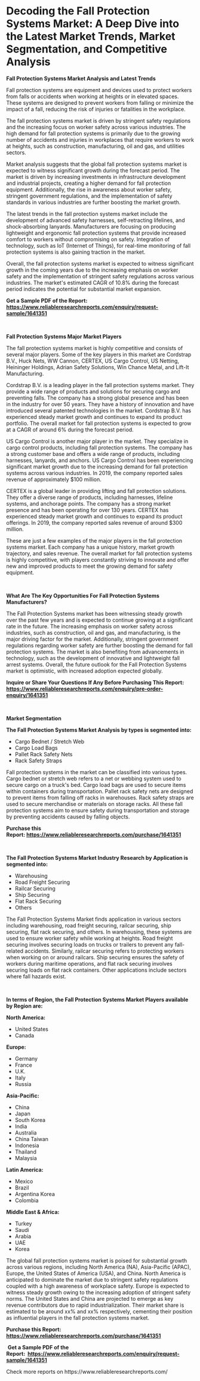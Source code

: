 <p><h1>Decoding the Fall Protection Systems Market: A Deep Dive into the Latest Market Trends, Market Segmentation, and Competitive Analysis</h1></p><p><strong>Fall Protection Systems Market Analysis and Latest Trends</strong></p>
<p><p>Fall protection systems are equipment and devices used to protect workers from falls or accidents when working at heights or in elevated spaces. These systems are designed to prevent workers from falling or minimize the impact of a fall, reducing the risk of injuries or fatalities in the workplace.</p><p>The fall protection systems market is driven by stringent safety regulations and the increasing focus on worker safety across various industries. The high demand for fall protection systems is primarily due to the growing number of accidents and injuries in workplaces that require workers to work at heights, such as construction, manufacturing, oil and gas, and utilities sectors.</p><p>Market analysis suggests that the global fall protection systems market is expected to witness significant growth during the forecast period. The market is driven by increasing investments in infrastructure development and industrial projects, creating a higher demand for fall protection equipment. Additionally, the rise in awareness about worker safety, stringent government regulations, and the implementation of safety standards in various industries are further boosting the market growth.</p><p>The latest trends in the fall protection systems market include the development of advanced safety harnesses, self-retracting lifelines, and shock-absorbing lanyards. Manufacturers are focusing on producing lightweight and ergonomic fall protection systems that provide increased comfort to workers without compromising on safety. Integration of technology, such as IoT (Internet of Things), for real-time monitoring of fall protection systems is also gaining traction in the market.</p><p>Overall, the fall protection systems market is expected to witness significant growth in the coming years due to the increasing emphasis on worker safety and the implementation of stringent safety regulations across various industries. The market's estimated CAGR of 10.8% during the forecast period indicates the potential for substantial market expansion.</p></p>
<p><strong>Get a Sample PDF of the Report:&nbsp; <a href="https://www.reliableresearchreports.com/enquiry/request-sample/1641351">https://www.reliableresearchreports.com/enquiry/request-sample/1641351</a></strong></p>
<p>&nbsp;</p>
<p><strong>Fall Protection Systems Major Market Players</strong></p>
<p><p>The fall protection systems market is highly competitive and consists of several major players. Some of the key players in this market are Cordstrap B.V., Huck Nets, WW Cannon, CERTEX, US Cargo Control, US Netting, Heininger Holdings, Adrian Safety Solutions, Win Chance Metal, and Lift-It Manufacturing.</p><p>Cordstrap B.V. is a leading player in the fall protection systems market. They provide a wide range of products and solutions for securing cargo and preventing falls. The company has a strong global presence and has been in the industry for over 50 years. They have a history of innovation and have introduced several patented technologies in the market. Cordstrap B.V. has experienced steady market growth and continues to expand its product portfolio. The overall market for fall protection systems is expected to grow at a CAGR of around 6% during the forecast period.</p><p>US Cargo Control is another major player in the market. They specialize in cargo control products, including fall protection systems. The company has a strong customer base and offers a wide range of products, including harnesses, lanyards, and anchors. US Cargo Control has been experiencing significant market growth due to the increasing demand for fall protection systems across various industries. In 2019, the company reported sales revenue of approximately $100 million.</p><p>CERTEX is a global leader in providing lifting and fall protection solutions. They offer a diverse range of products, including harnesses, lifeline systems, and anchorage points. The company has a strong market presence and has been operating for over 130 years. CERTEX has experienced steady market growth and continues to expand its product offerings. In 2019, the company reported sales revenue of around $300 million.</p><p>These are just a few examples of the major players in the fall protection systems market. Each company has a unique history, market growth trajectory, and sales revenue. The overall market for fall protection systems is highly competitive, with players constantly striving to innovate and offer new and improved products to meet the growing demand for safety equipment.</p></p>
<p>&nbsp;</p>
<p><strong>What Are The Key Opportunities For Fall Protection Systems Manufacturers?</strong></p>
<p><p>The Fall Protection Systems market has been witnessing steady growth over the past few years and is expected to continue growing at a significant rate in the future. The increasing emphasis on worker safety across industries, such as construction, oil and gas, and manufacturing, is the major driving factor for the market. Additionally, stringent government regulations regarding worker safety are further boosting the demand for fall protection systems. The market is also benefiting from advancements in technology, such as the development of innovative and lightweight fall arrest systems. Overall, the future outlook for the Fall Protection Systems market is optimistic, with increased adoption expected globally.</p></p>
<p><strong>Inquire or Share Your Questions If Any Before Purchasing This Report: <a href="https://www.reliableresearchreports.com/enquiry/pre-order-enquiry/1641351">https://www.reliableresearchreports.com/enquiry/pre-order-enquiry/1641351</a></strong></p>
<p>&nbsp;</p>
<p><strong>Market Segmentation</strong></p>
<p><strong>The Fall Protection Systems Market Analysis by types is segmented into:</strong></p>
<p><ul><li>Cargo Bednet / Stretch Web</li><li>Cargo Load Bags</li><li>Pallet Rack Safety Nets</li><li>Rack Safety Straps</li></ul></p>
<p><p>Fall protection systems in the market can be classified into various types. Cargo bednet or stretch web refers to a net or webbing system used to secure cargo on a truck's bed. Cargo load bags are used to secure items within containers during transportation. Pallet rack safety nets are designed to prevent items from falling off racks in warehouses. Rack safety straps are used to secure merchandise or materials on storage racks. All these fall protection systems aim to ensure safety during transportation and storage by preventing accidents caused by falling objects.</p></p>
<p><strong>Purchase this Report:&nbsp;<a href="https://www.reliableresearchreports.com/purchase/1641351">https://www.reliableresearchreports.com/purchase/1641351</a></strong></p>
<p>&nbsp;</p>
<p><strong>The Fall Protection Systems Market Industry Research by Application is segmented into:</strong></p>
<p><ul><li>Warehousing</li><li>Road Freight Securing</li><li>Railcar Securing</li><li>Ship Securing</li><li>Flat Rack Securing</li><li>Others</li></ul></p>
<p><p>The Fall Protection Systems Market finds application in various sectors including warehousing, road freight securing, railcar securing, ship securing, flat rack securing, and others. In warehousing, these systems are used to ensure worker safety while working at heights. Road freight securing involves securing loads on trucks or trailers to prevent any fall-related accidents. Similarly, railcar securing refers to protecting workers when working on or around railcars. Ship securing ensures the safety of workers during maritime operations, and flat rack securing involves securing loads on flat rack containers. Other applications include sectors where fall hazards exist.</p></p>
<p>&nbsp;</p>
<p><strong>In terms of Region, the Fall Protection Systems Market Players available by Region are:</strong></p>
<p>
    <p> <strong> North America: </strong>
        <ul>
            <li>United States</li>
            <li>Canada</li>
        </ul>
        </p> 
    <p> <strong> Europe: </strong>
        <ul>
            <li>Germany</li>
            <li>France</li>
            <li>U.K.</li>
            <li>Italy</li>
            <li>Russia</li>
        </ul>
        </p> 
    <p> <strong> Asia-Pacific: </strong>
        <ul>
            <li>China</li>
            <li>Japan</li>
            <li>South Korea</li>
            <li>India</li>
            <li>Australia</li>
            <li>China Taiwan</li>
            <li>Indonesia</li>
            <li>Thailand</li>
            <li>Malaysia</li>
        </ul>
        </p> 
    <p> <strong> Latin America: </strong>
        <ul>
            <li>Mexico</li>
            <li>Brazil</li>
            <li>Argentina Korea</li>
            <li>Colombia</li>
        </ul>
        </p> 
    <p> <strong> Middle East & Africa: </strong>
        <ul>
            <li>Turkey</li>
            <li>Saudi</li>
            <li>Arabia</li>
            <li>UAE</li>
            <li>Korea</li>
        </ul>
    </p>
    </p>
<p><p>The global fall protection systems market is poised for substantial growth across various regions, including North America (NA), Asia-Pacific (APAC), Europe, the United States of America (USA), and China. North America is anticipated to dominate the market due to stringent safety regulations coupled with a high awareness of workplace safety. Europe is expected to witness steady growth owing to the increasing adoption of stringent safety norms. The United States and China are projected to emerge as key revenue contributors due to rapid industrialization. Their market share is estimated to be around xx% and xx% respectively, cementing their position as influential players in the fall protection systems market.</p></p>
<p><strong>Purchase this Report: <a href="https://www.reliableresearchreports.com/purchase/1641351">https://www.reliableresearchreports.com/purchase/1641351</a></strong></p>
<p>&nbsp;<strong>Get a Sample PDF of the Report:&nbsp;&nbsp;<a href="https://www.reliableresearchreports.com/enquiry/request-sample/1641351">https://www.reliableresearchreports.com/enquiry/request-sample/1641351</a></strong></p>
<p><strong></strong></p>
<p>Check more reports on https://www.reliableresearchreports.com/</p>